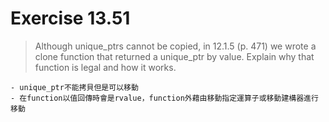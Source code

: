 # Exercise 13.51
> Although unique_ptrs cannot be copied, in 12.1.5 (p. 471) we wrote a clone function that returned a unique_ptr by value. Explain why that function is legal and how it works.

    - unique_ptr不能拷貝但是可以移動
    - 在function以值回傳時會是rvalue，function外藉由移動指定運算子或移動建構器進行移動
